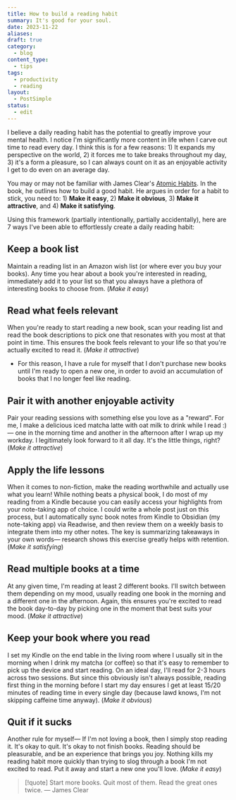```yaml
---
title: How to build a reading habit
summary: It's good for your soul.
date: 2023-11-22
aliases: 
draft: true
category:
  - blog
content_type:
  - tips
tags:
  - productivity
  - reading
layout:
  - PostSimple
status:
  - edit
---
```


I believe a daily reading habit has the potential to greatly improve your mental health. I notice I'm significantly more content in life when I carve out time to read every day. I think this is for a few reasons: 1) It expands my perspective on the world, 2) it forces me to take breaks throughout my day, 3) it's a form a pleasure, so I can always count on it as an enjoyable activity I get to do even on an average day.

You may or may not be familiar with James Clear's [Atomic Habits](https://jamesclear.com/atomic-habits). In the book, he outlines how to build a good habit. He argues in order for a habit to stick, you need to: 1) **Make it easy**, 2) **Make it obvious**, 3) **Make it attractive**, and 4) **Make it satisfying**.

Using this framework (partially intentionally, partially accidentally), here are 7 ways I've been able to effortlessly create a daily reading habit:

## <span className="list-heading">Keep a book list</span>

Maintain a reading list in an Amazon wish list (or where ever you buy your books). Any time you hear about a book you're interested in reading, immediately add it to your list so that you always have a plethora of interesting books to choose from. (_Make it easy_)

## <span className="list-heading">Read what feels relevant</span>

When you're ready to start reading a new book, scan your reading list and read the book descriptions to pick one that resonates with you most at that point in time. This ensures the book feels relevant to your life so that you're actually excited to read it. (_Make it attractive_)

- For this reason, I have a rule for myself that I don't purchase new books until I'm ready to open a new one, in order to avoid an accumulation of books that I no longer feel like reading.

## <span className="list-heading">Pair it with another enjoyable activity</span>

Pair your reading sessions with something else you love as a "reward". For me, I make a delicious iced matcha latte with oat milk to drink while I read :)— one in the morning time and another in the afternoon after I wrap up my workday. I legitimately look forward to it all day. It's the little things, right? (_Make it attractive_)

## <span className="list-heading">Apply the life lessons</span>

When it comes to non-fiction, make the reading worthwhile and actually use what you learn! While nothing beats a physical book, I do most of my reading from a Kindle because you can easily access your highlights from your note-taking app of choice. I could write a whole post just on this process, but I automatically sync book notes from Kindle to Obsidian (my note-taking app) via Readwise, and then review them on a weekly basis to integrate them into my other notes. The key is summarizing takeaways in your own words— research shows this exercise greatly helps with retention. (_Make it satisfying_)

## <span className="list-heading">Read multiple books at a time</span>

At any given time, I'm reading at least 2 different books. I'll switch between them depending on my mood, usually reading one book in the morning and a different one in the afternoon. Again, this ensures you're excited to read the book day-to-day by picking one in the moment that best suits your mood. (_Make it attractive_)

## <span className="list-heading">Keep your book where you read</span>

I set my Kindle on the end table in the living room where I usually sit in the morning when I drink my matcha (or coffee) so that it's easy to remember to pick up the device and start reading. On an ideal day, I'll read for 2-3 hours across two sessions. But since this obviously isn't always possible, reading first thing in the morning before I start my day ensures I get at least 15/20 minutes of reading time in every single day (because lawd knows, I'm not skipping caffeine time anyway). (_Make it obvious_)

## <span className="list-heading">Quit if it sucks</span>

Another rule for myself— If I'm not loving a book, then I simply stop reading it. It's okay to quit. It's okay to not finish books. Reading should be pleasurable, and be an experience that brings you joy. Nothing kills my reading habit more quickly than trying to slog through a book I'm not excited to read. Put it away and start a new one you'll love. (_Make it easy_)

> [!quote] Start more books. Quit most of them. Read the great ones twice. — James Clear
